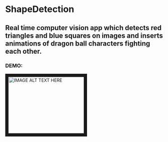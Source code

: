 # ShapeDetection
## Real time computer vision app which detects red triangles and blue squares on images and inserts animations of dragon ball characters fighting each other.
### DEMO:
<a href="https://www.youtube.com/watch?v=bhCSwJ5YZyc" target="_blank"><img src="http://img.youtube.com/vi/bhCSwJ5YZyc/0.jpg" alt="IMAGE ALT TEXT HERE" width="240" height="180" border="10" /></a>
